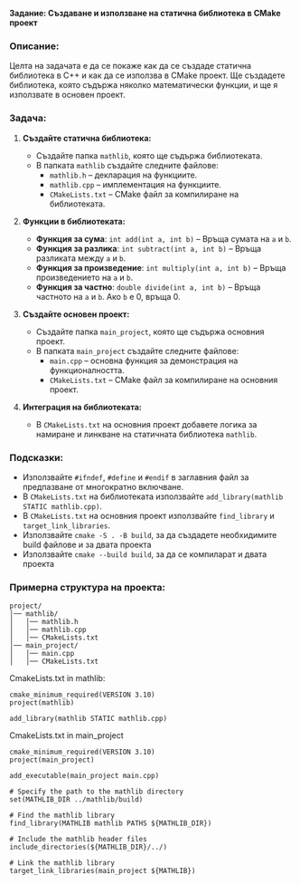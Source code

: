 **Задание: Създаване и използване на статична библиотека в CMake проект**

### Описание:
Целта на задачата е да се покаже как да се създаде статична библиотека в C++ и как да се използва в CMake проект. Ще създадете библиотека, която съдържа няколко математически функции, и ще я използвате в основен проект.

### Задача:
1. **Създайте статична библиотека:**
   - Създайте папка `mathlib`, която ще съдържа библиотеката.
   - В папката `mathlib` създайте следните файлове:
     - `mathlib.h` – декларация на функциите.
     - `mathlib.cpp` – имплементация на функциите.
     - `CMakeLists.txt` – CMake файл за компилиране на библиотеката.

2. **Функции в библиотеката:**
   - **Функция за сума**: `int add(int a, int b)` – Връща сумата на `a` и `b`.
   - **Функция за разлика**: `int subtract(int a, int b)` – Връща разликата между `a` и `b`.
   - **Функция за произведение**: `int multiply(int a, int b)` – Връща произведението на `a` и `b`.
   - **Функция за частно**: `double divide(int a, int b)` – Връща частното на `a` и `b`. Ако `b` е 0, връща 0.

3. **Създайте основен проект:**
   - Създайте папка `main_project`, която ще съдържа основния проект.
   - В папката `main_project` създайте следните файлове:
     - `main.cpp` – основна функция за демонстрация на функционалността.
     - `CMakeLists.txt` – CMake файл за компилиране на основния проект.

4. **Интеграция на библиотеката:**
   - В `CMakeLists.txt` на основния проект добавете логика за намиране и линкване на статичната библиотека `mathlib`.

### Подсказки:
- Използвайте `#ifndef`, `#define` и `#endif` в заглавния файл за предпазване от многократно включване.
- В `CMakeLists.txt` на библиотеката използвайте `add_library(mathlib STATIC mathlib.cpp)`.
- В `CMakeLists.txt` на основния проект използвайте `find_library` и `target_link_libraries`.
- Използвайте `cmake -S . -B build`, за да създадете необхидимите build файлове и за двата проекта
- Използвайте `cmake --build build`, за да се компиларат и двата проекта

### Примерна структура на проекта:
```
project/
│── mathlib/
│   │── mathlib.h
│   │── mathlib.cpp
│   │── CMakeLists.txt
│── main_project/
│   │── main.cpp
│   │── CMakeLists.txt
```

CmakeLists.txt in mathlib:
```
cmake_minimum_required(VERSION 3.10)
project(mathlib)

add_library(mathlib STATIC mathlib.cpp)
```

CmakeLists.txt in main_project
```
cmake_minimum_required(VERSION 3.10)
project(main_project)

add_executable(main_project main.cpp)

# Specify the path to the mathlib directory
set(MATHLIB_DIR ../mathlib/build)

# Find the mathlib library
find_library(MATHLIB mathlib PATHS ${MATHLIB_DIR})

# Include the mathlib header files
include_directories(${MATHLIB_DIR}/../)

# Link the mathlib library
target_link_libraries(main_project ${MATHLIB})
```